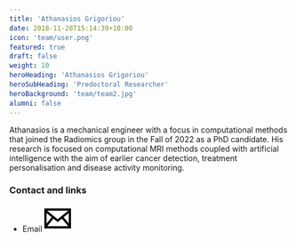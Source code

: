 ```yaml
---
title: 'Athanasios Grigoriou'
date: 2018-11-28T15:14:39+10:00
icon: 'team/user.png'
featured: true
draft: false
weight: 10
heroHeading: 'Athanasios Grigoriou'
heroSubHeading: 'Predoctoral Researcher'
heroBackground: 'team/team2.jpg'
alumni: false
---
```


Athanasios is a mechanical engineer with a focus in computational methods that joined the Radiomics group in the Fall of 2022 as a PhD candidate. His research is focused on computational MRI methods coupled with artificial intelligence with the aim of earlier cancer detection, treatment personalisation and disease activity monitoring.


### Contact and links

- Email [![profile](/social/mail.svg)](mailto:agrigoriou@vhio.net)

